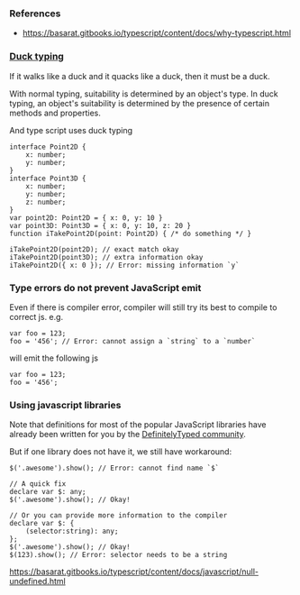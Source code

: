 ### References
- <https://basarat.gitbooks.io/typescript/content/docs/why-typescript.html>

### [Duck typing](https://www.wikiwand.com/en/Duck_typing)

If it walks like a duck and it quacks like a duck, then it must be a duck. 

With normal typing, suitability is determined by an object's type. In duck typing, an object's suitability is determined by the presence of certain methods and properties.

And type script uses duck typing

```
interface Point2D {
    x: number;
    y: number;
}
interface Point3D {
    x: number;
    y: number;
    z: number;
}
var point2D: Point2D = { x: 0, y: 10 }
var point3D: Point3D = { x: 0, y: 10, z: 20 }
function iTakePoint2D(point: Point2D) { /* do something */ }

iTakePoint2D(point2D); // exact match okay
iTakePoint2D(point3D); // extra information okay
iTakePoint2D({ x: 0 }); // Error: missing information `y`
```

### Type errors do not prevent JavaScript emit

Even if there is compiler error, compiler will still try its best to compile to correct js. e.g.
```
var foo = 123;
foo = '456'; // Error: cannot assign a `string` to a `number`
```
will emit the following js

```
var foo = 123;
foo = '456';
```

### Using javascript libraries

Note that definitions for most of the popular JavaScript libraries have already been written for you by the [DefinitelyTyped community](https://github.com/borisyankov/DefinitelyTyped).

But if one library does not have it, we still have workaround:

```
$('.awesome').show(); // Error: cannot find name `$`

// A quick fix
declare var $: any;
$('.awesome').show(); // Okay!

// Or you can provide more information to the compiler
declare var $: {
    (selector:string): any;
};
$('.awesome').show(); // Okay!
$(123).show(); // Error: selector needs to be a string
```
<https://basarat.gitbooks.io/typescript/content/docs/javascript/null-undefined.html>